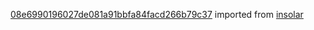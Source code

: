 [08e6990196027de081a91bbfa84facd266b79c37](https://github.com/insolar/insolar/commit/08e6990196027de081a91bbfa84facd266b79c37) imported from [insolar](https://github.com/insolar/insolar)
